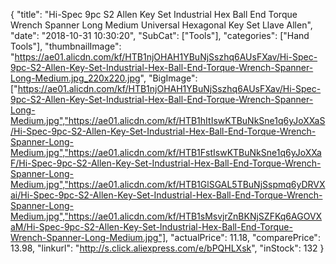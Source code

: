 {
	"title": "Hi-Spec 9pc S2 Allen Key Set Industrial Hex Ball End Torque Wrench Spanner Long Medium Universal Hexagonal Key Set Llave Allen",
	"date": "2018-10-31 10:30:20",
	"SubCat": ["Tools"],
	"categories": ["Hand Tools"],
	"thumbnailImage": "https://ae01.alicdn.com/kf/HTB1njOHAH1YBuNjSszhq6AUsFXav/Hi-Spec-9pc-S2-Allen-Key-Set-Industrial-Hex-Ball-End-Torque-Wrench-Spanner-Long-Medium.jpg_220x220.jpg",
	"BigImage": ["https://ae01.alicdn.com/kf/HTB1njOHAH1YBuNjSszhq6AUsFXav/Hi-Spec-9pc-S2-Allen-Key-Set-Industrial-Hex-Ball-End-Torque-Wrench-Spanner-Long-Medium.jpg","https://ae01.alicdn.com/kf/HTB1hItIswKTBuNkSne1q6yJoXXaS/Hi-Spec-9pc-S2-Allen-Key-Set-Industrial-Hex-Ball-End-Torque-Wrench-Spanner-Long-Medium.jpg","https://ae01.alicdn.com/kf/HTB1FstIswKTBuNkSne1q6yJoXXaF/Hi-Spec-9pc-S2-Allen-Key-Set-Industrial-Hex-Ball-End-Torque-Wrench-Spanner-Long-Medium.jpg","https://ae01.alicdn.com/kf/HTB1GlSGAL5TBuNjSspmq6yDRVXai/Hi-Spec-9pc-S2-Allen-Key-Set-Industrial-Hex-Ball-End-Torque-Wrench-Spanner-Long-Medium.jpg","https://ae01.alicdn.com/kf/HTB1sMsvjrZnBKNjSZFKq6AGOVXaM/Hi-Spec-9pc-S2-Allen-Key-Set-Industrial-Hex-Ball-End-Torque-Wrench-Spanner-Long-Medium.jpg"],
	"actualPrice": 11.18,
	"comparePrice": 13.98,
	"linkurl": "http://s.click.aliexpress.com/e/bPQHLXsk",
	"inStock": 132
}
